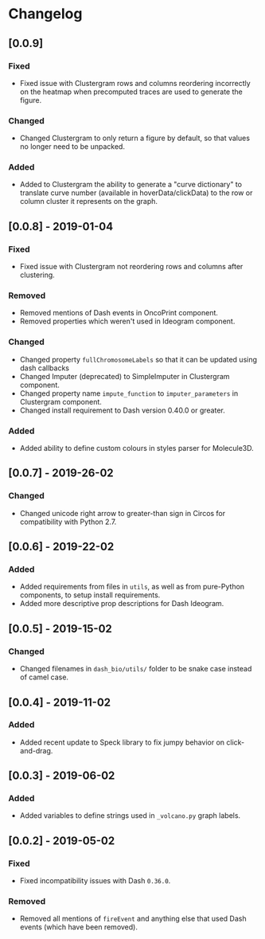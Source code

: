 # Changelog

## [0.0.9]

### Fixed
* Fixed issue with Clustergram rows and columns reordering incorrectly
  on the heatmap when precomputed traces are used to generate the
  figure.

### Changed
* Changed Clustergram to only return a figure by default, so that
  values no longer need to be unpacked.

### Added
* Added to Clustergram the ability to generate a "curve dictionary"
to translate curve number (available in hoverData/clickData) to the
row or column cluster it represents on the graph.

## [0.0.8] - 2019-01-04

### Fixed
* Fixed issue with Clustergram not reordering rows and columns after clustering.

### Removed
* Removed mentions of Dash events in OncoPrint component.
* Removed properties which weren't used in Ideogram component.

### Changed
* Changed property `fullChromosomeLabels` so that it can be updated using dash callbacks
* Changed Imputer (deprecated) to SimpleImputer in Clustergram component.
* Changed property name `impute_function` to `imputer_parameters` in Clustergram component.
* Changed install requirement to Dash version 0.40.0 or greater.

### Added
* Added ability to define custom colours in styles parser for Molecule3D.

## [0.0.7] - 2019-26-02

### Changed
* Changed unicode right arrow to greater-than sign in Circos for compatibility with Python 2.7.

## [0.0.6] - 2019-22-02

### Added
* Added requirements from files in `utils`, as well as from pure-Python components, to setup install requirements.
* Added more descriptive prop descriptions for Dash Ideogram.

## [0.0.5] - 2019-15-02

### Changed
* Changed filenames in `dash_bio/utils/` folder to be snake case instead of camel case.

## [0.0.4] - 2019-11-02

### Added
* Added recent update to Speck library to fix jumpy behavior on click-and-drag.

## [0.0.3] - 2019-06-02

### Added
* Added variables to define strings used in `_volcano.py` graph labels.

## [0.0.2] - 2019-05-02

### Fixed
* Fixed incompatibility issues with Dash `0.36.0`.

### Removed
* Removed all mentions of `fireEvent` and anything else that used Dash events (which have been removed).
